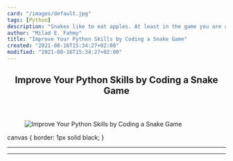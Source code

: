 ```yaml
---
card: "/images/default.jpg"
tags: [Python]
description: "Snakes like to eat apples. At least in the game you are about"
author: "Milad E. Fahmy"
title: "Improve Your Python Skills by Coding a Snake Game"
created: "2021-08-16T15:34:27+02:00"
modified: "2021-08-16T15:34:27+02:00"
---
```

<div class="site-wrapper">
<main id="site-main" class="site-main outer">
<div class="inner">
<article class="post-full post tag-python tag-youtube ">
<header class="post-full-header">
<h1 class="post-full-title">Improve Your Python Skills by Coding a Snake Game</h1>
</header>
<figure class="post-full-image">
<picture>
<source media="(max-width: 700px)" sizes="1px" srcset="data:image/gif;base64,R0lGODlhAQABAIAAAAAAAP///yH5BAEAAAAALAAAAAABAAEAAAIBRAA7 1w">
<source media="(min-width: 701px)" sizes="(max-width: 800px) 400px,
(max-width: 1170px) 700px,
1400px" srcset="/news/content/images/size/w300/2021/04/snakeeng.png 300w,
/news/content/images/size/w600/2021/04/snakeeng.png 600w,
/news/content/images/size/w1000/2021/04/snakeeng.png 1000w,
/news/content/images/size/w2000/2021/04/snakeeng.png 2000w">
<img onerror="this.style.display='none'" src="/news/content/images/size/w2000/2021/04/snakeeng.png" alt="Improve Your Python Skills by Coding a Snake Game">
</picture>
</figure>
<section class="post-full-content">
<div class="post-content">
canvas { border: 1px solid black;  }
</style>
<canvas id="canvas" width="400" height="400"></canvas>
</div>
<hr>
<hr>
</section>
</article>
</div>
</main>
</div>
<!-- Google Tag Manager (noscript) -->
<!-- End Google Tag Manager (noscript) -->
